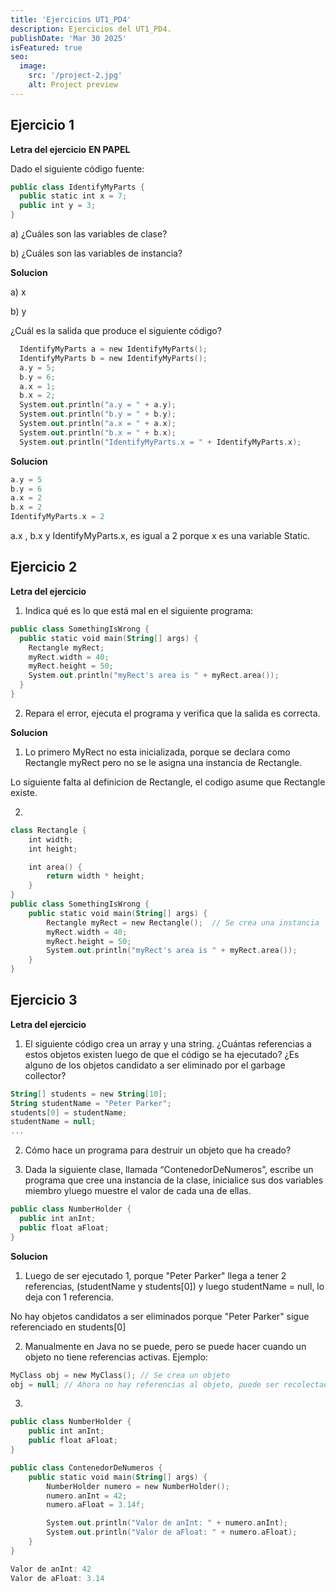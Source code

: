 ```yaml
---
title: 'Ejercicios UT1_PD4'
description: Ejercicios del UT1_PD4.
publishDate: 'Mar 30 2025'
isFeatured: true
seo:
  image:
    src: '/project-2.jpg'
    alt: Project preview
---
```


## Ejercicio 1

**Letra del ejercicio**
**EN PAPEL**

Dado el siguiente código fuente:
```kotlin
public class IdentifyMyParts {
  public static int x = 7;
  public int y = 3;
}
```
a) ¿Cuáles son las variables de clase?

b) ¿Cuáles son las variables de instancia?

**Solucion**

a) x

b) y

¿Cuál es la salida que produce el siguiente código?
```kotlin
  IdentifyMyParts a = new IdentifyMyParts();
  IdentifyMyParts b = new IdentifyMyParts();
  a.y = 5;
  b.y = 6;
  a.x = 1;
  b.x = 2;
  System.out.println("a.y = " + a.y);
  System.out.println("b.y = " + b.y);
  System.out.println("a.x = " + a.x);
  System.out.println("b.x = " + b.x);
  System.out.println("IdentifyMyParts.x = " + IdentifyMyParts.x);
```
**Solucion**

```kotlin
a.y = 5
b.y = 6
a.x = 2
b.x = 2
IdentifyMyParts.x = 2
```
a.x , b.x y IdentifyMyParts.x, es igual a 2 porque x es una variable Static.


## Ejercicio 2

**Letra del ejercicio**

1) Indica qué es lo que está mal en el siguiente programa:
```kotlin
public class SomethingIsWrong {
  public static void main(String[] args) {
    Rectangle myRect;
    myRect.width = 40;
    myRect.height = 50;
    System.out.println("myRect's area is " + myRect.area());
  }
}
```
2) Repara el error, ejecuta el programa y verifica que la salida es correcta.

**Solucion**

1) Lo primero MyRect no esta inicializada, porque se declara como Rectangle myRect pero
no se le asigna una instancia de Rectangle.

Lo siguiente falta al definicion de Rectangle, el codigo asume que Rectangle existe.

2) 

```kotlin
class Rectangle {
    int width;
    int height;

    int area() {
        return width * height;
    }
}
public class SomethingIsWrong {
    public static void main(String[] args) {
        Rectangle myRect = new Rectangle();  // Se crea una instancia
        myRect.width = 40;
        myRect.height = 50;
        System.out.println("myRect's area is " + myRect.area());
    }
}
```

## Ejercicio 3

**Letra del ejercicio**

1) El siguiente código crea un array y una string. ¿Cuántas referencias a estos objetos
existen luego de que el código se ha ejecutado? ¿Es alguno de los objetos candidato a
ser eliminado por el garbage collector?

```kotlin
String[] students = new String[10];
String studentName = "Peter Parker";
students[0] = studentName;
studentName = null;
...
```
2) Cómo hace un programa para destruir un objeto que ha creado?

3) Dada la siguiente clase, llamada “ContenedorDeNumeros”, escribe un programa que
cree una instancia de la clase, inicialice sus dos variables miembro yluego muestre el
valor de cada una de ellas.
```kotlin
public class NumberHolder {
  public int anInt;
  public float aFloat;
}
```
**Solucion**

1) Luego de ser ejecutado 1, porque "Peter Parker" llega a tener 2 referencias, (studentName y  students[0]) y luego studentName = null, lo deja con 1 referencia.

No hay objetos candidatos a ser eliminados porque "Peter Parker" sigue referenciado en 
students[0]

2) Manualmente en Java no se puede, pero se puede hacer cuando un objeto no tiene referencias activas.
Ejemplo:
```kotlin
MyClass obj = new MyClass(); // Se crea un objeto
obj = null; // Ahora no hay referencias al objeto, puede ser recolectado por el GC
```

3) 
```kotlin
public class NumberHolder {
    public int anInt;
    public float aFloat;
}

public class ContenedorDeNumeros {
    public static void main(String[] args) {
        NumberHolder numero = new NumberHolder();
        numero.anInt = 42;
        numero.aFloat = 3.14f;

        System.out.println("Valor de anInt: " + numero.anInt);
        System.out.println("Valor de aFloat: " + numero.aFloat);
    }
}
```
```kotlin
Valor de anInt: 42
Valor de aFloat: 3.14
```
